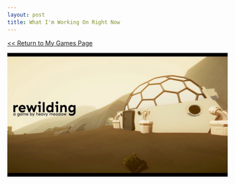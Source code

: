 ```yaml
---
layout: post
title: What I'm Working On Right Now
---
```



<a href="/myGames"><< Return to My Games Page</a>

[![Rewilding](/assets/artwork/MyGames/Rewilding/Rewilding_CoverImage_LongInvisible.jpg)](https://twitter.com/heavymeadow_)
